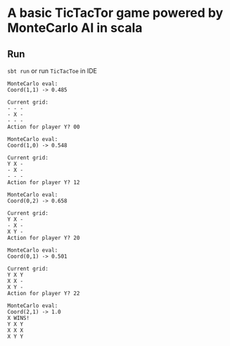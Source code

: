 # A basic TicTacTor game powered by MonteCarlo AI in scala

## Run

```sbt run``` or run ```TicTacToe``` in IDE

```
MonteCarlo eval: 
Coord(1,1) -> 0.485

Current grid:
- - -
- X -
- - -
Action for player Y? 00

MonteCarlo eval: 
Coord(1,0) -> 0.548

Current grid:
Y X -
- X -
- - -
Action for player Y? 12

MonteCarlo eval: 
Coord(0,2) -> 0.658

Current grid:
Y X -
- X -
X Y -
Action for player Y? 20

MonteCarlo eval: 
Coord(0,1) -> 0.501

Current grid:
Y X Y
X X -
X Y -
Action for player Y? 22

MonteCarlo eval: 
Coord(2,1) -> 1.0
X WINS!
Y X Y
X X X
X Y Y
```